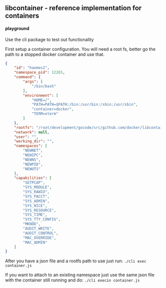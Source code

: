 ## libcontainer - reference implementation for containers

#### playground


Use the cli package to test out functionality

First setup a container configuration.  You will need a root fs, better go the path to a
stopped docker container and use that.


```json
{
    "id": "haomes2",
    "namespace_pid": 12265,
    "command": {
        "args": [
            "/bin/bash"
        ],
        "environment": [
            "HOME=/",
            "PATH=PATH=$PATH:/bin:/usr/bin:/sbin:/usr/sbin",
            "container=docker",
            "TERM=xterm"
        ]
    },
    "rootfs": "/root/development/gocode/src/github.com/docker/libcontainer/namespaces/ubuntu",
    "network": null,
    "user": "",
    "working_dir": "",
    "namespaces": [
        "NEWNET",
        "NEWIPC",
        "NEWNS",
        "NEWPID",
        "NEWUTS"
    ],
    "capabilities": [
        "SETPCAP",
        "SYS_MODULE",
        "SYS_RAWIO",
        "SYS_PACCT",
        "SYS_ADMIN",
        "SYS_NICE",
        "SYS_RESOURCE",
        "SYS_TIME",
        "SYS_TTY_CONFIG",
        "MKNOD",
        "AUDIT_WRITE",
        "AUDIT_CONTROL",
        "MAC_OVERRIDE",
        "MAC_ADMIN"
    ]
}
```

After you have a json file and a rootfs path to use just run:
`./cli exec container.js`


If you want to attach to an existing namespace just use the same json
file with the container still running and do:
`./cli execin container.js`
